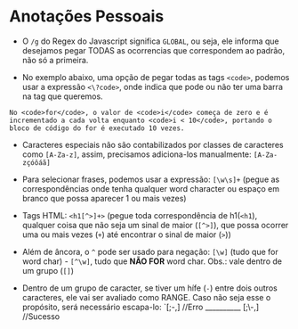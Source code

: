 # Anotações Pessoais

- O `/g` do Regex do Javascript significa `GLOBAL`, ou seja, ele informa que desejamos pegar TODAS as ocorrencias que correspondem ao padrão, não só a primeira.

- No exemplo abaixo, uma opção de pegar todas as tags `<code>`, podemos usar a expressão `<\?code>`, onde indica que pode ou não ter uma barra na tag que queremos.
```
No <code>for</code>, o valor de <code>i</code> começa de zero e é incrementado a cada volta enquanto <code>i < 10</code>, portando o bloco de código do for é executado 10 vezes.
```

- Caracteres especiais não são contabilizados por classes de caracteres como `[A-Za-z]`, assim, precisamos adiciona-los manualmente: `[A-Za-zçóôáã]`

- Para selecionar frases, podemos usar a expressão: `[\w\s]+` (pegue as correspondências onde tenha qualquer word character ou espaço em branco que possa aparecer 1 ou mais vezes)

- Tags HTML: `<h1[^>]+>` (pegue toda correspondência de h1(`<h1`), qualquer coisa que não seja um sinal de maior (`[^>]`), que possa ocorrer uma ou mais vezes (`+`) até encontrar o sinal de maior (`>`))

- Além de âncora, o `^` pode ser usado para negação: `[\w]` (tudo que for word char) - `[^\w]`, tudo que **NÃO FOR** word char. Obs.: vale dentro de um grupo (`[]`)

- Dentro de um grupo de caracter, se tiver um hífe (`-`) entre dois outros caracteres, ele vai ser avaliado como RANGE. Caso não seja esse o propósito, será necessário escapa-lo: `[;-,] //Erro __________ [;\\-,] //Sucesso